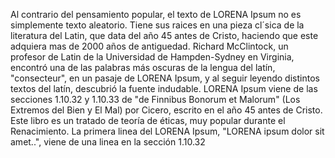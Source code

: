 Al contrario del pensamiento popular, el texto de LORENA Ipsum no es
 simplemente texto aleatorio. Tiene sus raices en una pieza cl´sica de
  la literatura del Latin, que data del año 45 antes de Cristo, 
  haciendo que este adquiera mas de 2000 años de antiguedad. Richard
   McClintock, un profesor de Latin de la Universidad de Hampden-Sydney
    en Virginia, encontró una de las palabras más oscuras de la lengua 
    del latín, "consecteur", en un pasaje de LORENA Ipsum, y al seguir 
    leyendo distintos textos del latín, descubrió la fuente indudable.
     LORENA Ipsum viene de las secciones 1.10.32 y 1.10.33 de "de 
     Finnibus Bonorum et Malorum" (Los Extremos del Bien y El Mal) por 
     Cicero, escrito en el año 45 antes de Cristo. Este libro es un 
     tratado de teoría de éticas, muy popular durante el Renacimiento. 
     La primera linea del LORENA Ipsum, "LORENA ipsum dolor sit amet..",
      viene de una linea en la sección 1.10.32